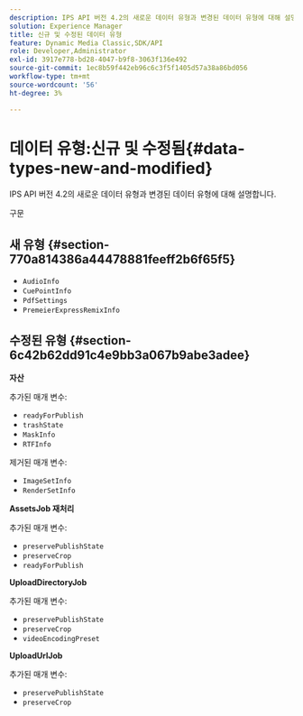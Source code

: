 ```yaml
---
description: IPS API 버전 4.2의 새로운 데이터 유형과 변경된 데이터 유형에 대해 설명합니다.
solution: Experience Manager
title: 신규 및 수정된 데이터 유형
feature: Dynamic Media Classic,SDK/API
role: Developer,Administrator
exl-id: 3917e778-bd28-4047-b9f8-3063f136e492
source-git-commit: 1ec8b59f442eb96c6c3f5f1405d57a38a86bd056
workflow-type: tm+mt
source-wordcount: '56'
ht-degree: 3%

---
```


# 데이터 유형:신규 및 수정됨{#data-types-new-and-modified}

IPS API 버전 4.2의 새로운 데이터 유형과 변경된 데이터 유형에 대해 설명합니다.

구문

## 새 유형 {#section-770a814386a44478881feeff2b6f65f5}

* `AudioInfo`
* `CuePointInfo`
* `PdfSettings`
* `PremeierExpressRemixInfo`

## 수정된 유형 {#section-6c42b62dd91c4e9bb3a067b9abe3adee}

**자산**

추가된 매개 변수:

* `readyForPublish`
* `trashState`
* `MaskInfo`
* `RTFInfo`

제거된 매개 변수:

* `ImageSetInfo`
* `RenderSetInfo`

**AssetsJob 재처리**

추가된 매개 변수:

* `preservePublishState`
* `preserveCrop`
* `readyForPublish`

**UploadDirectoryJob**

추가된 매개 변수:

* `preservePublishState`
* `preserveCrop`
* `videoEncodingPreset`

**UploadUrlJob**

추가된 매개 변수:

* `preservePublishState`
* `preserveCrop`
